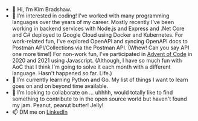 - 👋 Hi, I’m Kim Bradshaw.
- 👀 I’m interested in coding! I've worked with many programming languages over the years of my career. Mostly recently I've been working in backend services with Node.js and Express and .Net Core and C# deployed to Google Cloud using Docker and Kubernetes. For work-related fun, I've explored OpenAPI and syncing OpenAPI docs to Postman API/Collections via the Postman API. (Whew! Can you say API one more time!) For non-work fun, I've participated in [Advent of Code](https://adventofcode.com/) in 2020 and 2021 using Javascript. (Although, I have so much fun with AoC that I think I'm going to solve it each month with a different language. Hasn't happened so far. Life.)
- 🌱 I’m currently learning Python and Go. My list of things I want to learn goes on and on beyond time available.
- 💞️ I’m looking to collaborate on ... uhhhh, would totally like to find something to contribute to in the open source world but haven't found my jam. Peanut, peanut butter! Jelly!
- 📫 DM me on [LinkedIn](https://www.linkedin.com/in/kim-bradshaw-68455b6a/)

<!---
kkbradsh/kkbradsh is a ✨ special ✨ repository because its `README.md` (this file) appears on your GitHub profile.
You can click the Preview link to take a look at your changes.
--->
